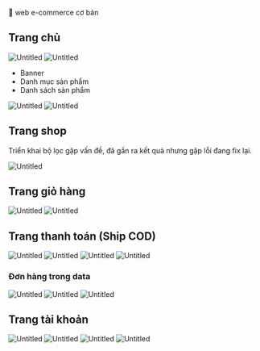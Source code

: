 
📎 web e-commerce cơ bản

## Trang chủ

![Untitled](https://github.com/NguyenForWork/Test-157/blob/main/media_readme/Untitled.png)
![Untitled](https://github.com/NguyenForWork/Test-157/blob/main/media_readme/Untitled1.png)

- Banner
- Danh mục sản phẩm
- Danh sách sản phẩm

![Untitled](https://github.com/NguyenForWork/Test-157/blob/main/media_readme/Untitled2.png)
![Untitled](https://github.com/NguyenForWork/Test-157/blob/main/media_readme/Untitled3.png)


## Trang shop

Triển khai bộ lọc gặp vấn đề, đã gần ra kết quả nhưng gặp lỗi đang fix lại.

![Untitled](https://github.com/NguyenForWork/Test-157/blob/main/media_readme/Untitled4.png)


## Trang giỏ hàng

![Untitled](https://github.com/NguyenForWork/Test-157/blob/main/media_readme/Untitled5.png)
![Untitled](https://github.com/NguyenForWork/Test-157/blob/main/media_readme/Untitled6.png)


## Trang thanh toán (Ship COD)

![Untitled](https://github.com/NguyenForWork/Test-157/blob/main/media_readme/Untitled7.png)
![Untitled](https://github.com/NguyenForWork/Test-157/blob/main/media_readme/Untitled8.png)
![Untitled](https://github.com/NguyenForWork/Test-157/blob/main/media_readme/Untitled9.png)
![Untitled](https://github.com/NguyenForWork/Test-157/blob/main/media_readme/Untitled10.png)


### Đơn hàng trong data

![Untitled](https://github.com/NguyenForWork/Test-157/blob/main/media_readme/Untitled11.png)
![Untitled](https://github.com/NguyenForWork/Test-157/blob/main/media_readme/Untitled12.png)
![Untitled](https://github.com/NguyenForWork/Test-157/blob/main/media_readme/Untitled13.png)

## Trang tài khoản

![Untitled](https://github.com/NguyenForWork/Test-157/blob/main/Untitled14.png)
![Untitled](https://github.com/NguyenForWork/Test-157/blob/main/Untitled15.png)
![Untitled](https://github.com/NguyenForWork/Test-157/blob/main/Untitled16.png)
![Untitled](https://github.com/NguyenForWork/Test-157/blob/main/Untitled17.png)


